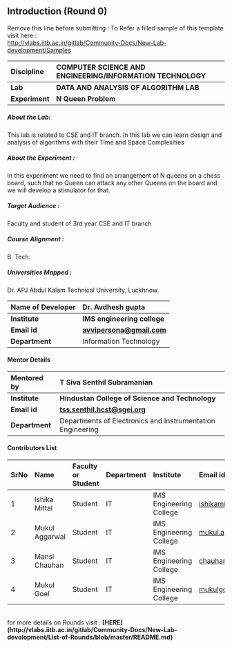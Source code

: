 ## Introduction (Round 0)

Remove this line before submitting : To Refer a filled sample of this template visit here : <br> http://vlabs.iitb.ac.in/gitlab/Community-Docs/New-Lab-development/Samples
<br>

<b>Discipline | <b>COMPUTER SCIENCE AND ENGINEERING/INFORMATION TECHNOLOGY
:--|:--|
<b> Lab | <b> DATA AND ANALYSIS OF ALGORITHM LAB
<b> Experiment|     <b> N Queen Problem

<h5> About the Lab: </h5>
This lab is related to CSE and IT branch. In this lab we can learn design and analysis of algorithms with their Time and Space Complexities


<h5> About the Experiment : </h5>
In this experiment we need to find an arrangement of N queens on a chess board, such that no Queen can attack any other Queens on the board and we will develop a stimulator for that.

<h5> Target Audience : </h5>

Faculty and student of 3rd year CSE and IT branch

<h5> Course Alignment : </h5>

B. Tech.

<h5> Universities Mapped : </h5>

Dr. APJ Abdul Kalam Technical University, Luckhnow.

<b>Name of Developer | <b>Dr. Avdhesh gupta
:--|:--|
<b> Institute | <b>IMS engineering college
<b> Email id|     <b> avvipersona@gmail.com
<b> Department | Information Technology

#### Mentor Details

<b>Mentored by | <b> T Siva Senthil Subramanian
:--|:--|
<b> Institute | <b> Hindustan College of Science and Technology
<b> Email id|     <b> tss.senthil.hcst@sgei.org
<b> Department | Departments of Electronics and Instrumentation Engineering

#### Contributors List

SrNo | Name | Faculty or Student | Department| Institute | Email id
:--|:--|:--|:--|:--|:--|
1 | Ishika Mittal | Student | IT | IMS Engineering College | ishikamittal352@gmail.com
2 | Mukul Aggarwal | Student | IT | IMS Engineering College |mukul.agarwal2709@gmail.com
3 | Mansi Chauhan | Student | IT | IMS Engineering College |chauhanmansi234@gmail.com
4 | Mukul Goel | Student | IT | IMS Engineering College |mukulgoyal944@gmail.com



<br>
for more details on Rounds visit : <b> [HERE](http://vlabs.iitb.ac.in/gitlab/Community-Docs/New-Lab-development/List-of-Rounds/blob/master/README.md) </b>
